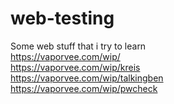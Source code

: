 # web-testing
Some web stuff that i try to learn<br>
https://vaporvee.com/wip/<br>
https://vaporvee.com/wip/kreis<br>
https://vaporvee.com/wip/talkingben<br>
https://vaporvee.com/wip/pwcheck<br>
